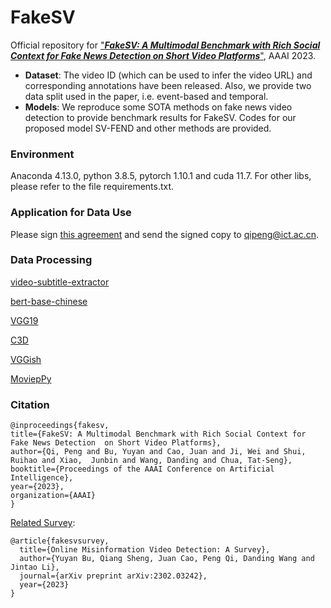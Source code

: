 # FakeSV
Official repository for ["***FakeSV: A Multimodal Benchmark with Rich Social Context for Fake News Detection on Short Video Platforms***"](https://arxiv.org/abs/2211.10973), AAAI 2023.
- **Dataset**: The video ID (which can be used to infer the video URL) and corresponding annotations have been released. Also, we provide two data split used in the paper, i.e. event-based and temporal. 
- **Models**: We reproduce some SOTA methods on fake news video detection to provide benchmark results for FakeSV. Codes for our proposed model SV-FEND and other methods are provided. 

### Environment
Anaconda 4.13.0, python 3.8.5, pytorch 1.10.1 and cuda 11.7. For other libs, please refer to the file requirements.txt.

### Application for Data Use
Please sign [this agreement](https://drive.google.com/file/d/1Ozj5OOYoDYnDznDLAECBvlGIDtyGl6Vz) and send the signed copy to qipeng@ict.ac.cn.

### Data Processing
[video-subtitle-extractor](https://github.com/YaoFANGUK/video-subtitle-extractor)

[bert-base-chinese](https://github.com/google-research/bert)

[VGG19](https://pytorch.org/vision/main/models)

[C3D](https://github.com/yyuanad/Pytorch_C3D_Feature_Extractor)

[VGGish](https://github.com/harritaylor/torchvggish)

[MoviepPy](https://github.com/Zulko/moviepy)


### Citation
```
@inproceedings{fakesv, 
title={FakeSV: A Multimodal Benchmark with Rich Social Context for Fake News Detection  on Short Video Platforms}, 
author={Qi, Peng and Bu, Yuyan and Cao, Juan and Ji, Wei and Shui, Ruihao and Xiao,  Junbin and Wang, Danding and Chua, Tat-Seng}, 
booktitle={Proceedings of the AAAI Conference on Artificial Intelligence}, 
year={2023}, 
organization={AAAI} 
} 
```

[Related Survey](https://arxiv.org/abs/2302.03242):
```
@article{fakesvsurvey,
  title={Online Misinformation Video Detection: A Survey},
  author={Yuyan Bu, Qiang Sheng, Juan Cao, Peng Qi, Danding Wang and Jintao Li},
  journal={arXiv preprint arXiv:2302.03242},
  year={2023}
}
```
